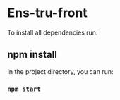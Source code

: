 # Ens-tru-front

To install all dependencies run:

## npm install

In the project directory, you can run:

### `npm start`

